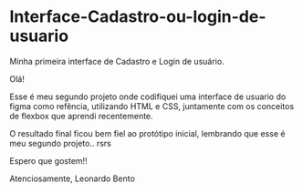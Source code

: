 # Interface-Cadastro-ou-login-de-usuario
Minha primeira interface de Cadastro e Login de usuário.

Olá! 

Esse é meu segundo projeto onde codifiquei uma interface de usuario do figma como refência, utilizando HTML e CSS, juntamente com os conceitos de flexbox que aprendi recentemente.

O resultado final ficou bem fiel ao protótipo inicial, lembrando que esse é meu segundo projeto.. rsrs

Espero que gostem!!

Atenciosamente,
Leonardo Bento
